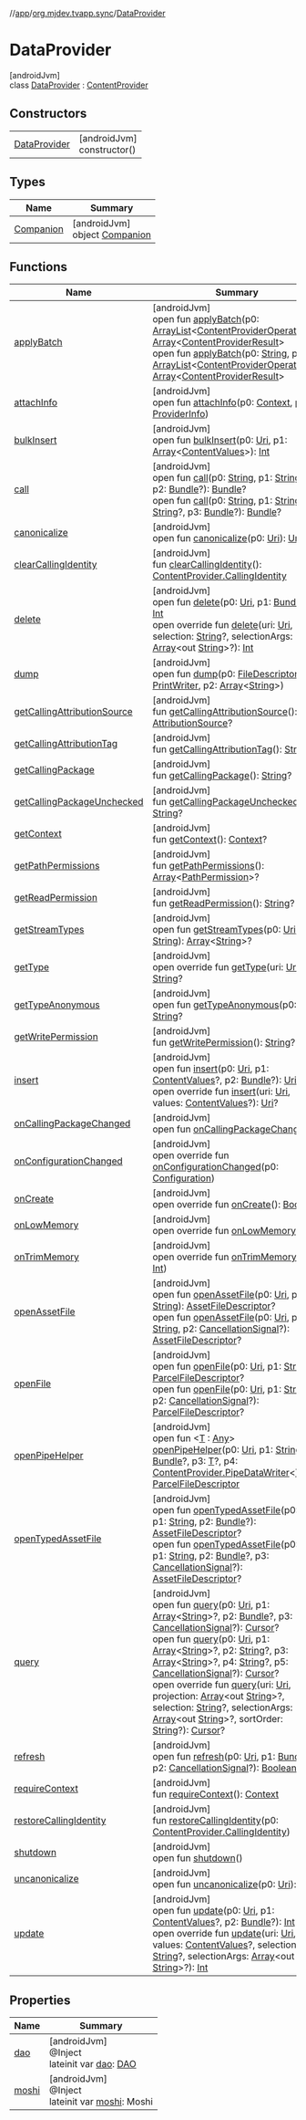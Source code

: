 //[app](../../../index.md)/[org.mjdev.tvapp.sync](../index.md)/[DataProvider](index.md)

# DataProvider

[androidJvm]\
class [DataProvider](index.md) : [ContentProvider](https://developer.android.com/reference/kotlin/android/content/ContentProvider.html)

## Constructors

| | |
|---|---|
| [DataProvider](-data-provider.md) | [androidJvm]<br>constructor() |

## Types

| Name | Summary |
|---|---|
| [Companion](-companion/index.md) | [androidJvm]<br>object [Companion](-companion/index.md) |

## Functions

| Name | Summary |
|---|---|
| [applyBatch](index.md#-579436093%2FFunctions%2F-912451524) | [androidJvm]<br>open fun [applyBatch](index.md#-579436093%2FFunctions%2F-912451524)(p0: [ArrayList](https://developer.android.com/reference/kotlin/java/util/ArrayList.html)&lt;[ContentProviderOperation](https://developer.android.com/reference/kotlin/android/content/ContentProviderOperation.html)&gt;): [Array](https://kotlinlang.org/api/latest/jvm/stdlib/kotlin/-array/index.html)&lt;[ContentProviderResult](https://developer.android.com/reference/kotlin/android/content/ContentProviderResult.html)&gt;<br>open fun [applyBatch](index.md#-211330584%2FFunctions%2F-912451524)(p0: [String](https://kotlinlang.org/api/latest/jvm/stdlib/kotlin/-string/index.html), p1: [ArrayList](https://developer.android.com/reference/kotlin/java/util/ArrayList.html)&lt;[ContentProviderOperation](https://developer.android.com/reference/kotlin/android/content/ContentProviderOperation.html)&gt;): [Array](https://kotlinlang.org/api/latest/jvm/stdlib/kotlin/-array/index.html)&lt;[ContentProviderResult](https://developer.android.com/reference/kotlin/android/content/ContentProviderResult.html)&gt; |
| [attachInfo](index.md#1819781150%2FFunctions%2F-912451524) | [androidJvm]<br>open fun [attachInfo](index.md#1819781150%2FFunctions%2F-912451524)(p0: [Context](https://developer.android.com/reference/kotlin/android/content/Context.html), p1: [ProviderInfo](https://developer.android.com/reference/kotlin/android/content/pm/ProviderInfo.html)) |
| [bulkInsert](index.md#968421164%2FFunctions%2F-912451524) | [androidJvm]<br>open fun [bulkInsert](index.md#968421164%2FFunctions%2F-912451524)(p0: [Uri](https://developer.android.com/reference/kotlin/android/net/Uri.html), p1: [Array](https://kotlinlang.org/api/latest/jvm/stdlib/kotlin/-array/index.html)&lt;[ContentValues](https://developer.android.com/reference/kotlin/android/content/ContentValues.html)&gt;): [Int](https://kotlinlang.org/api/latest/jvm/stdlib/kotlin/-int/index.html) |
| [call](index.md#-1577313746%2FFunctions%2F-912451524) | [androidJvm]<br>open fun [call](index.md#-1577313746%2FFunctions%2F-912451524)(p0: [String](https://kotlinlang.org/api/latest/jvm/stdlib/kotlin/-string/index.html), p1: [String](https://kotlinlang.org/api/latest/jvm/stdlib/kotlin/-string/index.html)?, p2: [Bundle](https://developer.android.com/reference/kotlin/android/os/Bundle.html)?): [Bundle](https://developer.android.com/reference/kotlin/android/os/Bundle.html)?<br>open fun [call](index.md#1889531795%2FFunctions%2F-912451524)(p0: [String](https://kotlinlang.org/api/latest/jvm/stdlib/kotlin/-string/index.html), p1: [String](https://kotlinlang.org/api/latest/jvm/stdlib/kotlin/-string/index.html), p2: [String](https://kotlinlang.org/api/latest/jvm/stdlib/kotlin/-string/index.html)?, p3: [Bundle](https://developer.android.com/reference/kotlin/android/os/Bundle.html)?): [Bundle](https://developer.android.com/reference/kotlin/android/os/Bundle.html)? |
| [canonicalize](index.md#-167066941%2FFunctions%2F-912451524) | [androidJvm]<br>open fun [canonicalize](index.md#-167066941%2FFunctions%2F-912451524)(p0: [Uri](https://developer.android.com/reference/kotlin/android/net/Uri.html)): [Uri](https://developer.android.com/reference/kotlin/android/net/Uri.html)? |
| [clearCallingIdentity](index.md#1399480974%2FFunctions%2F-912451524) | [androidJvm]<br>fun [clearCallingIdentity](index.md#1399480974%2FFunctions%2F-912451524)(): [ContentProvider.CallingIdentity](https://developer.android.com/reference/kotlin/android/content/ContentProvider.CallingIdentity.html) |
| [delete](index.md#-391220161%2FFunctions%2F-912451524) | [androidJvm]<br>open fun [delete](index.md#-391220161%2FFunctions%2F-912451524)(p0: [Uri](https://developer.android.com/reference/kotlin/android/net/Uri.html), p1: [Bundle](https://developer.android.com/reference/kotlin/android/os/Bundle.html)?): [Int](https://kotlinlang.org/api/latest/jvm/stdlib/kotlin/-int/index.html)<br>open override fun [delete](delete.md)(uri: [Uri](https://developer.android.com/reference/kotlin/android/net/Uri.html), selection: [String](https://kotlinlang.org/api/latest/jvm/stdlib/kotlin/-string/index.html)?, selectionArgs: [Array](https://kotlinlang.org/api/latest/jvm/stdlib/kotlin/-array/index.html)&lt;out [String](https://kotlinlang.org/api/latest/jvm/stdlib/kotlin/-string/index.html)&gt;?): [Int](https://kotlinlang.org/api/latest/jvm/stdlib/kotlin/-int/index.html) |
| [dump](index.md#-815388228%2FFunctions%2F-912451524) | [androidJvm]<br>open fun [dump](index.md#-815388228%2FFunctions%2F-912451524)(p0: [FileDescriptor](https://developer.android.com/reference/kotlin/java/io/FileDescriptor.html), p1: [PrintWriter](https://developer.android.com/reference/kotlin/java/io/PrintWriter.html), p2: [Array](https://kotlinlang.org/api/latest/jvm/stdlib/kotlin/-array/index.html)&lt;[String](https://kotlinlang.org/api/latest/jvm/stdlib/kotlin/-string/index.html)&gt;) |
| [getCallingAttributionSource](index.md#-912193749%2FFunctions%2F-912451524) | [androidJvm]<br>fun [getCallingAttributionSource](index.md#-912193749%2FFunctions%2F-912451524)(): [AttributionSource](https://developer.android.com/reference/kotlin/android/content/AttributionSource.html)? |
| [getCallingAttributionTag](index.md#365049562%2FFunctions%2F-912451524) | [androidJvm]<br>fun [getCallingAttributionTag](index.md#365049562%2FFunctions%2F-912451524)(): [String](https://kotlinlang.org/api/latest/jvm/stdlib/kotlin/-string/index.html)? |
| [getCallingPackage](index.md#-826438689%2FFunctions%2F-912451524) | [androidJvm]<br>fun [getCallingPackage](index.md#-826438689%2FFunctions%2F-912451524)(): [String](https://kotlinlang.org/api/latest/jvm/stdlib/kotlin/-string/index.html)? |
| [getCallingPackageUnchecked](index.md#1771303629%2FFunctions%2F-912451524) | [androidJvm]<br>fun [getCallingPackageUnchecked](index.md#1771303629%2FFunctions%2F-912451524)(): [String](https://kotlinlang.org/api/latest/jvm/stdlib/kotlin/-string/index.html)? |
| [getContext](index.md#-1176919894%2FFunctions%2F-912451524) | [androidJvm]<br>fun [getContext](index.md#-1176919894%2FFunctions%2F-912451524)(): [Context](https://developer.android.com/reference/kotlin/android/content/Context.html)? |
| [getPathPermissions](index.md#-484361926%2FFunctions%2F-912451524) | [androidJvm]<br>fun [getPathPermissions](index.md#-484361926%2FFunctions%2F-912451524)(): [Array](https://kotlinlang.org/api/latest/jvm/stdlib/kotlin/-array/index.html)&lt;[PathPermission](https://developer.android.com/reference/kotlin/android/content/pm/PathPermission.html)&gt;? |
| [getReadPermission](index.md#-1549852644%2FFunctions%2F-912451524) | [androidJvm]<br>fun [getReadPermission](index.md#-1549852644%2FFunctions%2F-912451524)(): [String](https://kotlinlang.org/api/latest/jvm/stdlib/kotlin/-string/index.html)? |
| [getStreamTypes](index.md#727325547%2FFunctions%2F-912451524) | [androidJvm]<br>open fun [getStreamTypes](index.md#727325547%2FFunctions%2F-912451524)(p0: [Uri](https://developer.android.com/reference/kotlin/android/net/Uri.html), p1: [String](https://kotlinlang.org/api/latest/jvm/stdlib/kotlin/-string/index.html)): [Array](https://kotlinlang.org/api/latest/jvm/stdlib/kotlin/-array/index.html)&lt;[String](https://kotlinlang.org/api/latest/jvm/stdlib/kotlin/-string/index.html)&gt;? |
| [getType](get-type.md) | [androidJvm]<br>open override fun [getType](get-type.md)(uri: [Uri](https://developer.android.com/reference/kotlin/android/net/Uri.html)): [String](https://kotlinlang.org/api/latest/jvm/stdlib/kotlin/-string/index.html)? |
| [getTypeAnonymous](index.md#-304769152%2FFunctions%2F-912451524) | [androidJvm]<br>open fun [getTypeAnonymous](index.md#-304769152%2FFunctions%2F-912451524)(p0: [Uri](https://developer.android.com/reference/kotlin/android/net/Uri.html)): [String](https://kotlinlang.org/api/latest/jvm/stdlib/kotlin/-string/index.html)? |
| [getWritePermission](index.md#1196057643%2FFunctions%2F-912451524) | [androidJvm]<br>fun [getWritePermission](index.md#1196057643%2FFunctions%2F-912451524)(): [String](https://kotlinlang.org/api/latest/jvm/stdlib/kotlin/-string/index.html)? |
| [insert](index.md#-111143934%2FFunctions%2F-912451524) | [androidJvm]<br>open fun [insert](index.md#-111143934%2FFunctions%2F-912451524)(p0: [Uri](https://developer.android.com/reference/kotlin/android/net/Uri.html), p1: [ContentValues](https://developer.android.com/reference/kotlin/android/content/ContentValues.html)?, p2: [Bundle](https://developer.android.com/reference/kotlin/android/os/Bundle.html)?): [Uri](https://developer.android.com/reference/kotlin/android/net/Uri.html)?<br>open override fun [insert](insert.md)(uri: [Uri](https://developer.android.com/reference/kotlin/android/net/Uri.html), values: [ContentValues](https://developer.android.com/reference/kotlin/android/content/ContentValues.html)?): [Uri](https://developer.android.com/reference/kotlin/android/net/Uri.html)? |
| [onCallingPackageChanged](index.md#-196343868%2FFunctions%2F-912451524) | [androidJvm]<br>open fun [onCallingPackageChanged](index.md#-196343868%2FFunctions%2F-912451524)() |
| [onConfigurationChanged](index.md#955605224%2FFunctions%2F-912451524) | [androidJvm]<br>open override fun [onConfigurationChanged](index.md#955605224%2FFunctions%2F-912451524)(p0: [Configuration](https://developer.android.com/reference/kotlin/android/content/res/Configuration.html)) |
| [onCreate](on-create.md) | [androidJvm]<br>open override fun [onCreate](on-create.md)(): [Boolean](https://kotlinlang.org/api/latest/jvm/stdlib/kotlin/-boolean/index.html) |
| [onLowMemory](index.md#594123425%2FFunctions%2F-912451524) | [androidJvm]<br>open override fun [onLowMemory](index.md#594123425%2FFunctions%2F-912451524)() |
| [onTrimMemory](index.md#-1357851105%2FFunctions%2F-912451524) | [androidJvm]<br>open override fun [onTrimMemory](index.md#-1357851105%2FFunctions%2F-912451524)(p0: [Int](https://kotlinlang.org/api/latest/jvm/stdlib/kotlin/-int/index.html)) |
| [openAssetFile](index.md#-1270087754%2FFunctions%2F-912451524) | [androidJvm]<br>open fun [openAssetFile](index.md#-1270087754%2FFunctions%2F-912451524)(p0: [Uri](https://developer.android.com/reference/kotlin/android/net/Uri.html), p1: [String](https://kotlinlang.org/api/latest/jvm/stdlib/kotlin/-string/index.html)): [AssetFileDescriptor](https://developer.android.com/reference/kotlin/android/content/res/AssetFileDescriptor.html)?<br>open fun [openAssetFile](index.md#1807943200%2FFunctions%2F-912451524)(p0: [Uri](https://developer.android.com/reference/kotlin/android/net/Uri.html), p1: [String](https://kotlinlang.org/api/latest/jvm/stdlib/kotlin/-string/index.html), p2: [CancellationSignal](https://developer.android.com/reference/kotlin/android/os/CancellationSignal.html)?): [AssetFileDescriptor](https://developer.android.com/reference/kotlin/android/content/res/AssetFileDescriptor.html)? |
| [openFile](index.md#-2041456146%2FFunctions%2F-912451524) | [androidJvm]<br>open fun [openFile](index.md#-2041456146%2FFunctions%2F-912451524)(p0: [Uri](https://developer.android.com/reference/kotlin/android/net/Uri.html), p1: [String](https://kotlinlang.org/api/latest/jvm/stdlib/kotlin/-string/index.html)): [ParcelFileDescriptor](https://developer.android.com/reference/kotlin/android/os/ParcelFileDescriptor.html)?<br>open fun [openFile](index.md#2047861992%2FFunctions%2F-912451524)(p0: [Uri](https://developer.android.com/reference/kotlin/android/net/Uri.html), p1: [String](https://kotlinlang.org/api/latest/jvm/stdlib/kotlin/-string/index.html), p2: [CancellationSignal](https://developer.android.com/reference/kotlin/android/os/CancellationSignal.html)?): [ParcelFileDescriptor](https://developer.android.com/reference/kotlin/android/os/ParcelFileDescriptor.html)? |
| [openPipeHelper](index.md#-1948715849%2FFunctions%2F-912451524) | [androidJvm]<br>open fun &lt;[T](index.md#-1948715849%2FFunctions%2F-912451524) : [Any](https://kotlinlang.org/api/latest/jvm/stdlib/kotlin/-any/index.html)&gt; [openPipeHelper](index.md#-1948715849%2FFunctions%2F-912451524)(p0: [Uri](https://developer.android.com/reference/kotlin/android/net/Uri.html), p1: [String](https://kotlinlang.org/api/latest/jvm/stdlib/kotlin/-string/index.html), p2: [Bundle](https://developer.android.com/reference/kotlin/android/os/Bundle.html)?, p3: [T](index.md#-1948715849%2FFunctions%2F-912451524)?, p4: [ContentProvider.PipeDataWriter](https://developer.android.com/reference/kotlin/android/content/ContentProvider.PipeDataWriter.html)&lt;[T](index.md#-1948715849%2FFunctions%2F-912451524)&gt;): [ParcelFileDescriptor](https://developer.android.com/reference/kotlin/android/os/ParcelFileDescriptor.html) |
| [openTypedAssetFile](index.md#1446480217%2FFunctions%2F-912451524) | [androidJvm]<br>open fun [openTypedAssetFile](index.md#1446480217%2FFunctions%2F-912451524)(p0: [Uri](https://developer.android.com/reference/kotlin/android/net/Uri.html), p1: [String](https://kotlinlang.org/api/latest/jvm/stdlib/kotlin/-string/index.html), p2: [Bundle](https://developer.android.com/reference/kotlin/android/os/Bundle.html)?): [AssetFileDescriptor](https://developer.android.com/reference/kotlin/android/content/res/AssetFileDescriptor.html)?<br>open fun [openTypedAssetFile](index.md#-715192291%2FFunctions%2F-912451524)(p0: [Uri](https://developer.android.com/reference/kotlin/android/net/Uri.html), p1: [String](https://kotlinlang.org/api/latest/jvm/stdlib/kotlin/-string/index.html), p2: [Bundle](https://developer.android.com/reference/kotlin/android/os/Bundle.html)?, p3: [CancellationSignal](https://developer.android.com/reference/kotlin/android/os/CancellationSignal.html)?): [AssetFileDescriptor](https://developer.android.com/reference/kotlin/android/content/res/AssetFileDescriptor.html)? |
| [query](index.md#830025184%2FFunctions%2F-912451524) | [androidJvm]<br>open fun [query](index.md#830025184%2FFunctions%2F-912451524)(p0: [Uri](https://developer.android.com/reference/kotlin/android/net/Uri.html), p1: [Array](https://kotlinlang.org/api/latest/jvm/stdlib/kotlin/-array/index.html)&lt;[String](https://kotlinlang.org/api/latest/jvm/stdlib/kotlin/-string/index.html)&gt;?, p2: [Bundle](https://developer.android.com/reference/kotlin/android/os/Bundle.html)?, p3: [CancellationSignal](https://developer.android.com/reference/kotlin/android/os/CancellationSignal.html)?): [Cursor](https://developer.android.com/reference/kotlin/android/database/Cursor.html)?<br>open fun [query](index.md#-1450681441%2FFunctions%2F-912451524)(p0: [Uri](https://developer.android.com/reference/kotlin/android/net/Uri.html), p1: [Array](https://kotlinlang.org/api/latest/jvm/stdlib/kotlin/-array/index.html)&lt;[String](https://kotlinlang.org/api/latest/jvm/stdlib/kotlin/-string/index.html)&gt;?, p2: [String](https://kotlinlang.org/api/latest/jvm/stdlib/kotlin/-string/index.html)?, p3: [Array](https://kotlinlang.org/api/latest/jvm/stdlib/kotlin/-array/index.html)&lt;[String](https://kotlinlang.org/api/latest/jvm/stdlib/kotlin/-string/index.html)&gt;?, p4: [String](https://kotlinlang.org/api/latest/jvm/stdlib/kotlin/-string/index.html)?, p5: [CancellationSignal](https://developer.android.com/reference/kotlin/android/os/CancellationSignal.html)?): [Cursor](https://developer.android.com/reference/kotlin/android/database/Cursor.html)?<br>open override fun [query](query.md)(uri: [Uri](https://developer.android.com/reference/kotlin/android/net/Uri.html), projection: [Array](https://kotlinlang.org/api/latest/jvm/stdlib/kotlin/-array/index.html)&lt;out [String](https://kotlinlang.org/api/latest/jvm/stdlib/kotlin/-string/index.html)&gt;?, selection: [String](https://kotlinlang.org/api/latest/jvm/stdlib/kotlin/-string/index.html)?, selectionArgs: [Array](https://kotlinlang.org/api/latest/jvm/stdlib/kotlin/-array/index.html)&lt;out [String](https://kotlinlang.org/api/latest/jvm/stdlib/kotlin/-string/index.html)&gt;?, sortOrder: [String](https://kotlinlang.org/api/latest/jvm/stdlib/kotlin/-string/index.html)?): [Cursor](https://developer.android.com/reference/kotlin/android/database/Cursor.html)? |
| [refresh](index.md#-1477190157%2FFunctions%2F-912451524) | [androidJvm]<br>open fun [refresh](index.md#-1477190157%2FFunctions%2F-912451524)(p0: [Uri](https://developer.android.com/reference/kotlin/android/net/Uri.html), p1: [Bundle](https://developer.android.com/reference/kotlin/android/os/Bundle.html)?, p2: [CancellationSignal](https://developer.android.com/reference/kotlin/android/os/CancellationSignal.html)?): [Boolean](https://kotlinlang.org/api/latest/jvm/stdlib/kotlin/-boolean/index.html) |
| [requireContext](index.md#-1640266823%2FFunctions%2F-912451524) | [androidJvm]<br>fun [requireContext](index.md#-1640266823%2FFunctions%2F-912451524)(): [Context](https://developer.android.com/reference/kotlin/android/content/Context.html) |
| [restoreCallingIdentity](index.md#-139189815%2FFunctions%2F-912451524) | [androidJvm]<br>fun [restoreCallingIdentity](index.md#-139189815%2FFunctions%2F-912451524)(p0: [ContentProvider.CallingIdentity](https://developer.android.com/reference/kotlin/android/content/ContentProvider.CallingIdentity.html)) |
| [shutdown](index.md#643934189%2FFunctions%2F-912451524) | [androidJvm]<br>open fun [shutdown](index.md#643934189%2FFunctions%2F-912451524)() |
| [uncanonicalize](index.md#893497436%2FFunctions%2F-912451524) | [androidJvm]<br>open fun [uncanonicalize](index.md#893497436%2FFunctions%2F-912451524)(p0: [Uri](https://developer.android.com/reference/kotlin/android/net/Uri.html)): [Uri](https://developer.android.com/reference/kotlin/android/net/Uri.html)? |
| [update](index.md#1860212242%2FFunctions%2F-912451524) | [androidJvm]<br>open fun [update](index.md#1860212242%2FFunctions%2F-912451524)(p0: [Uri](https://developer.android.com/reference/kotlin/android/net/Uri.html), p1: [ContentValues](https://developer.android.com/reference/kotlin/android/content/ContentValues.html)?, p2: [Bundle](https://developer.android.com/reference/kotlin/android/os/Bundle.html)?): [Int](https://kotlinlang.org/api/latest/jvm/stdlib/kotlin/-int/index.html)<br>open override fun [update](update.md)(uri: [Uri](https://developer.android.com/reference/kotlin/android/net/Uri.html), values: [ContentValues](https://developer.android.com/reference/kotlin/android/content/ContentValues.html)?, selection: [String](https://kotlinlang.org/api/latest/jvm/stdlib/kotlin/-string/index.html)?, selectionArgs: [Array](https://kotlinlang.org/api/latest/jvm/stdlib/kotlin/-array/index.html)&lt;out [String](https://kotlinlang.org/api/latest/jvm/stdlib/kotlin/-string/index.html)&gt;?): [Int](https://kotlinlang.org/api/latest/jvm/stdlib/kotlin/-int/index.html) |

## Properties

| Name | Summary |
|---|---|
| [dao](dao.md) | [androidJvm]<br>@Inject<br>lateinit var [dao](dao.md): [DAO](../../org.mjdev.tvapp.database/-d-a-o/index.md) |
| [moshi](moshi.md) | [androidJvm]<br>@Inject<br>lateinit var [moshi](moshi.md): Moshi |
